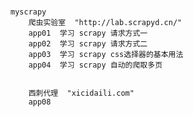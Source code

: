 #
    myscrapy 
        爬虫实验室  "http://lab.scrapyd.cn/"
        app01  学习 scrapy 请求方式一
        app02  学习 scrapy 请求方式二
        app03  学习 scrapy css选择器的基本用法
        app04  学习 scrapy 自动的爬取多页
        
        
        西刺代理  "xicidaili.com"
        app08  
        
        
        
